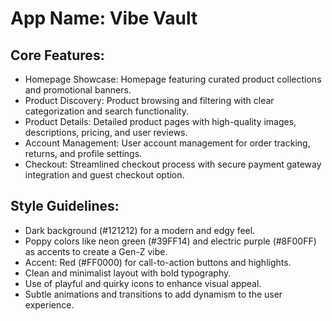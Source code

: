 # **App Name**: Vibe Vault

## Core Features:

- Homepage Showcase: Homepage featuring curated product collections and promotional banners.
- Product Discovery: Product browsing and filtering with clear categorization and search functionality.
- Product Details: Detailed product pages with high-quality images, descriptions, pricing, and user reviews.
- Account Management: User account management for order tracking, returns, and profile settings.
- Checkout: Streamlined checkout process with secure payment gateway integration and guest checkout option.

## Style Guidelines:

- Dark background (#121212) for a modern and edgy feel.
- Poppy colors like neon green (#39FF14) and electric purple (#8F00FF) as accents to create a Gen-Z vibe.
- Accent: Red (#FF0000) for call-to-action buttons and highlights.
- Clean and minimalist layout with bold typography.
- Use of playful and quirky icons to enhance visual appeal.
- Subtle animations and transitions to add dynamism to the user experience.